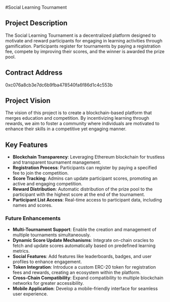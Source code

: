 #Social Learning Tournament

## Project Description
The Social Learning Tournament is a decentralized platform designed to motivate and reward participants for engaging in learning activities through gamification. Participants register for tournaments by paying a registration fee, compete by improving their scores, and the winner is awarded the prize pool.

## Contract Address
0xc076a8cb3e7dc6b9fba478540fa6f86d1c4c553b

## Project Vision
The vision of this project is to create a blockchain-based platform that merges education and competition. By incentivizing learning through rewards, we aim to foster a community where individuals are motivated to enhance their skills in a competitive yet engaging manner.

## Key Features
- **Blockchain Transparency**: Leveraging Ethereum blockchain for trustless and transparent tournament management.
- **Registration Process**: Participants can register by paying a specified fee to join the competition.
- **Score Tracking**: Admins can update participant scores, promoting an active and engaging competition.
- **Reward Distribution**: Automatic distribution of the prize pool to the participant with the highest score at the end of the tournament.
- **Participant List Access**: Real-time access to participant data, including names and scores.

### Future Enhancements
- **Multi-Tournament Support**: Enable the creation and management of multiple tournaments simultaneously.
- **Dynamic Score Update Mechanisms**: Integrate on-chain oracles to fetch and update scores automatically based on predefined learning metrics.
- **Social Features**: Add features like leaderboards, badges, and user profiles to enhance engagement.
- **Token Integration**: Introduce a custom ERC-20 token for registration fees and rewards, creating an ecosystem within the platform.
- **Cross-Chain Compatibility**: Expand compatibility to multiple blockchain networks for greater accessibility.
- **Mobile Application**: Develop a mobile-friendly interface for seamless user experience.
